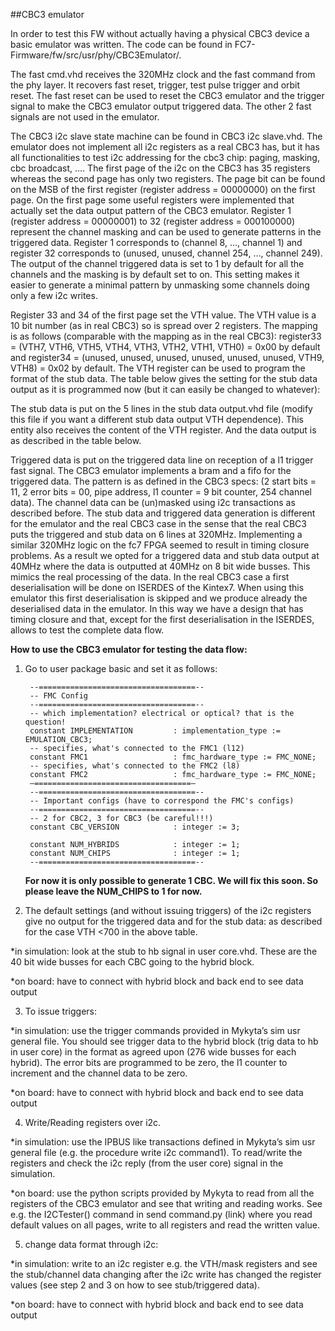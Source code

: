 ##CBC3 emulator

In order to test this FW without actually having a physical CBC3 device a basic emulator was written. The code can be found in FC7-Firmware/fw/src/usr/phy/CBC3Emulator/.

The fast cmd.vhd receives the 320MHz clock and the fast command from the phy layer. It recovers fast reset, trigger, test pulse trigger and orbit reset. The fast reset can be used to reset the CBC3 emulator and the trigger signal to make the CBC3 emulator output triggered data. The other 2 fast signals are not used in the emulator.

The CBC3 i2c slave state machine can be found in CBC3 i2c slave.vhd. The emulator does not implement all i2c registers as a real CBC3 has, but it has all functionalities to test i2c addressing for the cbc3 chip: paging, masking, cbc broadcast, .… The first page of the i2c on the CBC3 has 35 registers whereas the second page has only two registers. The page bit can be found on the MSB of the first register (register address = 00000000) on the first page. On the first page some useful registers were implemented that actually set the data output pattern of the CBC3 emulator. Register 1 (register address = 00000001) to 32 (register address = 000100000) represent the channel masking and can be used to generate patterns in the triggered data. Register 1 corresponds to (channel 8, …, channel 1) and register 32 corresponds to (unused, unused, channel 254, …, channel 249). The output of the channel triggered data is set to 1 by default for all the channels and the masking is by default set to on. This setting makes it easier to generate a minimal pattern by unmasking some channels doing only a few i2c writes.

Register 33 and 34 of the first page set the VTH value. The VTH value is a 10 bit number (as in real CBC3) so is spread over 2 registers. The mapping is as follows (comparable with the mapping as in the real CBC3): register33 = (VTH7, VTH6, VTH5, VTH4, VTH3, VTH2, VTH1, VTH0) = 0x00 by default and register34 = (unused, unused, unused, unused, unused, unused, VTH9, VTH8) = 0x02 by default. The VTH register can be used to program the format of the stub data.  The table below gives the setting for the stub data output as it is programmed now (but it can easily be changed to whatever):

The stub data is put on the 5 lines in the stub data output.vhd file (modify this file if you want a different stub data output VTH dependence). This entity also receives the content of the VTH register. And the data output is as described in the table below.

Triggered data is put on the triggered data line on reception of a l1 trigger fast signal. The CBC3 emulator implements a bram and a fifo for the triggered data. The pattern is as defined in the CBC3 specs: (2 start bits = 11,  2 error bits = 00, pipe address, l1 counter = 9 bit counter, 254 channel data). The channel data can be (un)masked using i2c transactions as described before. 
The stub data and triggered data generation is different for the emulator and the real CBC3 case in the sense that the real CBC3 puts the triggered and stub data on 6 lines at 320MHz. Implementing a similar 320MHz logic on the fc7 FPGA seemed to result in timing closure problems. As a result we opted for a triggered data and stub data output at 40MHz where the data is outputted at 40MHz on 8 bit wide busses. This mimics the real processing of the data. In the real CBC3 case a first deserialisation will be done on ISERDES of the Kintex7. When using this emulator this first deserialisation is skipped and we produce already the deserialised data in the emulator. In this way we have a design that has timing closure and that, except for the first deserialisation in the ISERDES, allows to test the complete data flow. 

**How to use the CBC3 emulator for testing the data flow:**

1) Go to user package basic and set it as follows:

        --===================================--
        -- FMC Config
        --===================================--
        -- which implementation? electrical or optical? that is the question!
        constant IMPLEMENTATION         : implementation_type := EMULATION_CBC3;
        -- specifies, what's connected to the FMC1 (l12)
        constant FMC1                   : fmc_hardware_type := FMC_NONE;
        -- specifies, what's connected to the FMC2 (l8)
        constant FMC2                   : fmc_hardware_type := FMC_NONE;
        —===================================—
        --===================================--
        -- Important configs (have to correspond the FMC's configs)
        --===================================--
        -- 2 for CBC2, 3 for CBC3 (be careful!!!)
        constant CBC_VERSION            : integer := 3;     
    
        constant NUM_HYBRIDS            : integer := 1;
        constant NUM_CHIPS              : integer := 1;    
        --===================================--

   **For now it is only possible to generate 1 CBC.  We will fix this soon. So please leave the NUM_CHIPS to 1 for now.**
   
2) The default settings (and without issuing triggers) of the i2c registers give no output for the triggered data and for the stub data: as described for the case VTH <700 in the above table.

*in simulation: look at the stub to hb signal in user core.vhd. These are the 40 bit wide busses for each CBC going to the hybrid block.

*on board: have to connect with hybrid block and back end to see data output

3) To issue triggers:

*in simulation: use the trigger commands provided in Mykyta’s sim usr general file. You should see trigger data to the hybrid block (trig data to hb in user core) in the format as agreed upon (276 wide busses for each hybrid). The error bits are programmed to be zero, the l1 counter to increment and the channel data to be zero.

*on board: have to connect with hybrid block and back end to see data output

4) Write/Reading registers over i2c. 

*in simulation: use the IPBUS like transactions defined in Mykyta’s sim usr general file (e.g. the procedure write i2c command1). To read/write the registers and check the i2c reply (from the user core) signal in the simulation.

*on board: use the python scripts provided by Mykyta to read from all the registers of the CBC3 emulator and see that writing and reading works. See e.g. the I2CTester() command in send command.py (link) where you read default values on all pages, write to all registers and read the written value.

5) change data format through i2c:

*in simulation: write to an i2c register e.g. the VTH/mask registers and see the stub/channel data changing after the i2c write has changed the register values (see step 2 and 3 on how to see stub/triggered data).

*on board: have to connect with hybrid block and back end to see data output

